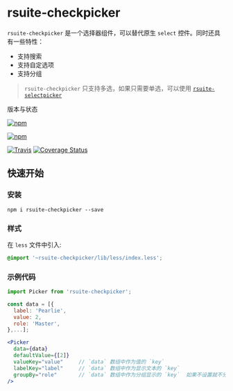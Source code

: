 # rsuite-checkpicker


`rsuite-checkpicker` 是一个选择器组件，可以替代原生 `select` 控件。同时还具有一些特性：
- 支持搜索
- 支持自定选项
- 支持分组

> `rsuite-checkpicker` 只支持多选，如果只需要单选，可以使用 [`rsuite-selectpicker`](https://rsuitejs.com/rsuite-selectpicker)

版本与状态

[![npm][npm-badge]][npm]

[![npm][npm-beta-badge]][npm-beta]

[![Travis][build-badge]][build] [![Coverage Status][coverage-badge]][coverage]

## 快速开始

### 安装

```
npm i rsuite-checkpicker --save
```
### 样式

在 `less` 文件中引入:

```css
@import '~rsuite-checkpicker/lib/less/index.less';
```


### 示例代码

```jsx
import Picker from 'rsuite-checkpicker';

const data = [{
  label: 'Pearlie',
  value: 2,
  role: 'Master',
},...];

<Picker
  data={data}
  defaultValue={[2]}
  valueKey="value"     // `data` 数组中作为值的 `key`
  labelKey="label"     // `data` 数组中作为显示文本的 `key`
  groupBy="role"       // `data` 数组中作为分组显示的 `key`  如果不设置就不分组
/>
```




[npm-badge]: https://img.shields.io/npm/v/rsuite-checkpicker.svg?style=flat-square
[npm]: https://www.npmjs.com/package/rsuite-checkpicker


[npm-beta-badge]: https://img.shields.io/npm/v/rsuite-checkpicker/beta.svg?style=flat-square
[npm-beta]: https://www.npmjs.com/package/rsuite-checkpicker

[build-badge]: https://img.shields.io/travis/rsuite/rsuite-checkpicker.svg?style=flat-square
[build]: https://travis-ci.org/rsuite/rsuite-checkpicker

[coverage-badge]: https://img.shields.io/coveralls/rsuite/rsuite-checkpicker.svg?style=flat-square
[coverage]: https://coveralls.io/github/rsuite/rsuite-checkpicker
